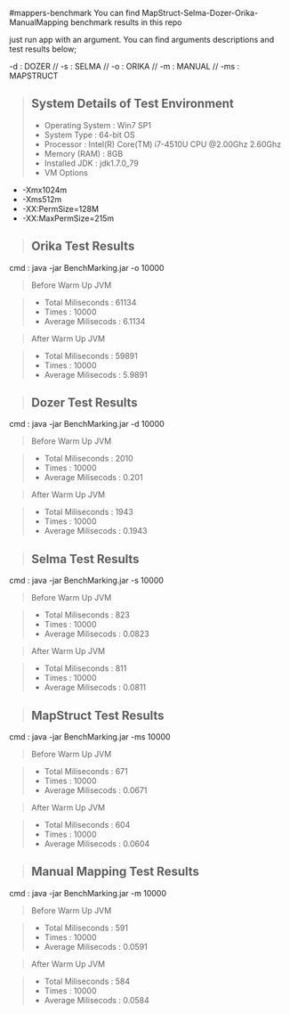 #mappers-benchmark
You can find MapStruct-Selma-Dozer-Orika-ManualMapping benchmark results in this repo

just run app with an argument. You can find arguments descriptions and test results below;

-d : DOZER // -s : SELMA // -o : ORIKA // -m : MANUAL // -ms : MAPSTRUCT 

> ## System Details of Test Environment
> - Operating System       : Win7 SP1 
> - System Type            : 64-bit OS
> - Processor              : Intel(R) Core(TM) i7-4510U CPU @2.00Ghz 2.60Ghz
> - Memory (RAM)           : 8GB
> - Installed JDK          : jdk1.7.0_79
> - VM Options 
  * -Xmx1024m
  * -Xms512m
  * -XX:PermSize=128M
  * -XX:MaxPermSize=215m


> ## Orika Test Results
cmd     : java -jar BenchMarking.jar -o 10000

>Before Warm Up JVM

> - Total Miliseconds  : 61134
> - Times              : 10000
> - Average Milisecods : 6.1134

>After Warm Up JVM

> - Total Miliseconds  : 59891
> - Times              : 10000
> - Average Milisecods : 5.9891

> ## Dozer Test Results
cmd     : java -jar BenchMarking.jar -d 10000

>Before Warm Up JVM

> - Total Miliseconds  : 2010
> - Times              : 10000
> - Average Milisecods : 0.201

>After Warm Up JVM

> - Total Miliseconds  : 1943
> - Times              : 10000
> - Average Milisecods : 0.1943

> ## Selma Test Results
cmd     : java -jar BenchMarking.jar -s 10000

>Before Warm Up JVM

> - Total Miliseconds  : 823
> - Times              : 10000
> - Average Milisecods : 0.0823

>After Warm Up JVM

> - Total Miliseconds  : 811
> - Times              : 10000
> - Average Milisecods : 0.0811

> ## MapStruct Test Results
cmd     : java -jar BenchMarking.jar -ms 10000

>Before Warm Up JVM

> - Total Miliseconds  : 671
> - Times              : 10000
> - Average Milisecods : 0.0671

>After Warm Up JVM

> - Total Miliseconds  : 604
> - Times              : 10000
> - Average Milisecods : 0.0604

> ## Manual Mapping Test Results
cmd     : java -jar BenchMarking.jar -m 10000

>Before Warm Up JVM

> - Total Miliseconds  : 591
> - Times              : 10000
> - Average Milisecods : 0.0591

>After Warm Up JVM

> - Total Miliseconds  : 584
> - Times              : 10000
> - Average Milisecods : 0.0584


